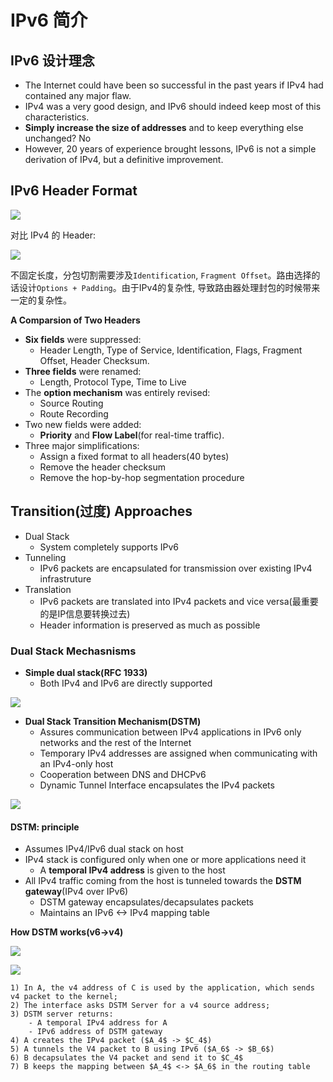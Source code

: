 # IPv6 简介

## IPv6 设计理念

- The Internet could have been so successful in the past years if IPv4 had contained any major flaw.
- IPv4 was a very good design, and IPv6 should indeed keep most of this characteristics.
- **Simply increase the size of addresses** and to keep everything else unchanged? No
- However, 20 years of experience brought lessons, IPv6 is not a simple derivation of IPv4, but a definitive improvement.


## IPv6 Header Format

![](http://okye062gb.bkt.clouddn.com/2017-07-01-022010.jpg)

对比 IPv4 的 Header:

![](http://okye062gb.bkt.clouddn.com/2017-07-01-022135.jpg)

不固定长度，分包切割需要涉及`Identification`, `Fragment Offset`。路由选择的话设计`Options + Padding`。由于IPv4的复杂性, 导致路由器处理封包的时候带来一定的复杂性。


**A Comparsion of Two Headers**

- **Six fields** were suppressed:
    - Header Length, Type of Service, Identification, Flags, Fragment Offset, Header Checksum.
- **Three fields** were renamed:
    - Length, Protocol Type, Time to Live
- The **option mechanism** was entirely revised:
    - Source Routing
    - Route Recording
- Two new fields were added:
    - **Priority** and **Flow Label**(for real-time traffic).
- Three major simplifications:
    - Assign a fixed format to all headers(40 bytes)
    - Remove the header checksum
    - Remove the hop-by-hop segmentation procedure


## Transition(过度) Approaches

- Dual Stack
    - System completely supports IPv6
- Tunneling
    - IPv6 packets are encapsulated for transmission over existing IPv4 infrastruture
- Translation
    - IPv6 packets are translated into IPv4 packets and vice versa(最重要的是IP信息要转换过去)
    - Header information is preserved as much as possible


### Dual Stack Mechasnisms

- **Simple dual stack(RFC 1933)**
    - Both IPv4 and IPv6 are directly supported

![](http://okye062gb.bkt.clouddn.com/2017-07-01-030842.jpg)


- **Dual Stack Transition Mechanism(DSTM)**
    - Assures communication between IPv4 applications in IPv6 only networks and the rest of the Internet
    - Temporary IPv4 addresses are assigned when communicating with an IPv4-only host
    - Cooperation between DNS and DHCPv6
    - Dynamic Tunnel Interface encapsulates the IPv4 packets

![](http://okye062gb.bkt.clouddn.com/2017-07-01-034830.jpg)


#### DSTM: principle

- Assumes IPv4/IPv6 dual stack on host
- IPv4 stack is configured only when one or more applications need it
    - A **temporal IPv4 address** is given to the host
- All IPv4 traffic coming from the host is tunneled towards the **DSTM gateway**(IPv4 over IPv6)
    - DSTM gateway encapsulates/decapsulates packets
    - Maintains an IPv6 <-> IPv4 mapping table

**How DSTM works(v6->v4)**

![](http://okye062gb.bkt.clouddn.com/2017-07-01-040026.jpg)

![](http://okye062gb.bkt.clouddn.com/2017-07-01-040419.jpg)

```
1) In A, the v4 address of C is used by the application, which sends v4 packet to the kernel;
2) The interface asks DSTM Server for a v4 source address;
3) DSTM server returns: 
    - A temporal IPv4 address for A
    - IPv6 address of DSTM gateway
4) A creates the IPv4 packet ($A_4$ -> $C_4$)
5) A tunnels the V4 packet to B using IPv6 ($A_6$ -> $B_6$)
6) B decapsulates the V4 packet and send it to $C_4$
7) B keeps the mapping between $A_4$ <-> $A_6$ in the routing table
```

















